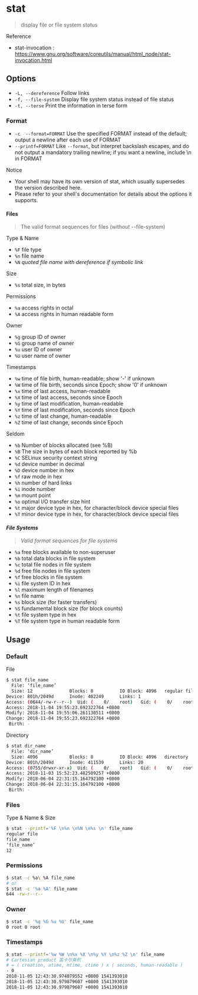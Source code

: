 # stat

> display file or file system status

Reference

- stat-invocation : https://www.gnu.org/software/coreutils/manual/html_node/stat-invocation.html

## Options

- `-L, --dereference` Follow links
- `-f, --file-system` Display file system status instead of file status
- `-t, --terse` Print the information in terse form

### Format

- `-c  --format=FORMAT` Use the specified FORMAT instead of the default; output a newline after each use of FORMAT
- `--printf=FORMAT` Like `--format`, but interpret backslash escapes, and do not output a mandatory trailing newline; if you want a newline, include \n in FORMAT

Notice

- Your shell may have its own version of stat, which usually supersedes the version described here.
- Please  refer to your shell's documentation for details about the options it supports.

#### Files

> The valid format sequences for files (without --file-system)

Type & Name

- `%F` file type
- `%n` file name
- `%N` _quoted file name with dereference if symbolic link_

Size

- `%s` total size, in bytes

Permissions

- `%a` access rights in octal
- `%A` access rights in human readable form

Owner

- `%g` group ID of owner
- `%G` group name of owner
- `%u` user ID of owner
- `%U` user name of owner

Timestamps

- `%w` time of file birth, human-readable; show '-' if unknown
- `%W` time of file birth, seconds since Epoch; show '0' if unknown
- `%x` time of last access, human-readable
- `%X` time of last access, seconds since Epoch
- `%y` time of last modification, human-readable
- `%Y` time of last modification, seconds since Epoch
- `%z` time of last change, human-readable
- `%Z` time of last change, seconds since Epoch

Seldom

- `%b` Number of blocks allocated (see %B)
- `%B` The size in bytes of each block reported by %b
- `%C` SELinux security context string
- `%d` device number in decimal
- `%D` device number in hex
- `%f` raw mode in hex
- `%h` number of hard links
- `%i` inode number
- `%m` mount point
- `%o` optimal I/O transfer size hint
- `%t` major device type in hex, for character/block device special files
- `%T` minor device type in hex, for character/block device special files

#### _File Systems_

> _Valid format sequences for file systems_

- `%a` free blocks available to non-superuser
- `%b` total data blocks in file system
- `%c` total file nodes in file system
- `%d` free file nodes in file system
- `%f` free blocks in file system
- `%i` file system ID in hex
- `%l` maximum length of filenames
- `%n` file name
- `%s` block size (for faster transfers)
- `%S` fundamental block size (for block counts)
- `%t` file system type in hex
- `%T` file system type in human readable form

## Usage

### Default

File

```bash
$ stat file_name
  File: ‘file_name’
  Size: 12              Blocks: 8          IO Block: 4096   regular file
Device: 801h/2049d      Inode: 402249      Links: 1
Access: (0644/-rw-r--r--)  Uid: (    0/    root)   Gid: (    0/    root)
Access: 2018-11-04 19:55:23.692322764 +0800
Modify: 2018-11-04 19:55:06.261130511 +0800
Change: 2018-11-04 19:55:23.692322764 +0800
 Birth: -
```

Directory

```bash
$ stat dir_name
  File: ‘dir_name’
  Size: 4096            Blocks: 8          IO Block: 4096   directory
Device: 801h/2049d      Inode: 411539      Links: 20
Access: (0755/drwxr-xr-x)  Uid: (    0/    root)   Gid: (    0/    root)
Access: 2018-11-03 15:52:23.482509257 +0800
Modify: 2018-06-04 22:31:15.164792100 +0800
Change: 2018-06-04 22:31:15.164792100 +0800
 Birth: -
```

### Files

Type & Name & Size

```bash
$ stat --printf='%F \n%n \n%N \n%s \n' file_name
regular file
file_name
‘file_name’
12
```

### Permissions

```bash
$ stat -c %a\ %A file_name
# or
$ stat -c '%a %A' file_name
644 -rw-r--r--
```

### Owner

```bash
$ stat -c '%g %G %u %U' file_name
0 root 0 root
```

### Timestamps

```bash
$ stat --printf='%w %W \n%x %X \n%y %Y \n%z %Z \n' file_name
# Cartesian product 笛卡尔乘积
# = ( creation, atime, mtime, ctime ) x ( seconds, human-readable )
- 0
2018-11-05 12:43:30.974879552 +0800 1541393010
2018-11-05 12:43:30.979879607 +0800 1541393010
2018-11-05 12:43:30.979879607 +0800 1541393010
```

